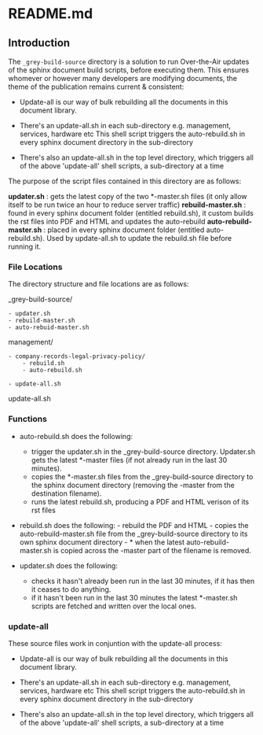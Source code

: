 # README.md

## Introduction

The `_grey-build-source` directory is a solution to run Over-the-Air updates of the sphinx document build scripts, before executing them.
This ensures whomever or however many developers are modifying documents, the theme of the publication remains current & consistent:

- Update-all is our way of bulk rebuilding all the documents in this document library.

- There's an update-all.sh in each sub-directory e.g. management, services, hardware etc
  This shell script triggers the auto-rebuild.sh in every sphinx document directory in the sub-directory

- There's also an update-all.sh in the top level directory, which triggers all of the above 'update-all' shell scripts, a sub-directory at a time

The purpose of the script files contained in this directory are as follows:

**updater.sh** : gets the latest copy of the two *-master.sh files (it only allow itself to be run twice an hour to reduce server traffic)
**rebuild-master.sh** : found in every sphinx document folder (entitled rebuild.sh), it custom builds the rst files into PDF and HTML and updates the auto-rebuild
**auto-rebuild-master.sh** : placed in every sphinx document folder (entitled auto-rebuild.sh). Used by update-all.sh to update the rebuild.sh file before running it.


### File Locations

The directory structure and file locations are as follows:

  _grey-build-source/

	- updater.sh
	- rebuild-master.sh
	- auto-rebuid-master.sh

  management/

	- company-records-legal-privacy-policy/
		- rebuild.sh
		- auto-rebuild.sh

	- update-all.sh

  update-all.sh


### Functions

* auto-rebuild.sh does the following:
	- trigger the updater.sh in the _grey-build-source directory. Updater.sh gets the latest *-master files (if not already run in the last 30 minutes).
	- copies the *-master.sh files from the _grey-build-source directory to the sphinx document directory (removing the -master from the destination filename).
	- runs the latest rebuild.sh, producing a PDF and HTML verison of its rst files

* rebuild.sh does the following:
        - rebuild the PDF and HTML
        - copies the auto-rebuild-master.sh file from the _grey-build-source directory to its own sphinx document directory
        - * when the latest auto-rebuild-master.sh is copied across the -master part of the filename is removed.


* updater.sh does the following:
	- checks it hasn't already been run in the last 30 minutes, if it has then it ceases to do anything.
	- if it hasn't been run in the last 30 minutes the latest *-master.sh scripts are fetched and written over the local ones.


### update-all

These source files work in conjuntion with the update-all process:

- Update-all is our way of bulk rebuilding all the documents in this document library.

- There's an update-all.sh in each sub-directory e.g. management, services, hardware etc
  This shell script triggers the auto-rebuild.sh in every sphinx document directory in the sub-directory

- There's also an update-all.sh in the top level directory, which triggers all of the above 'update-all' shell scripts, a sub-directory at a time
